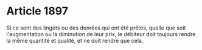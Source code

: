 # Article 1897

Si ce sont des lingots ou des denrées qui ont été prêtés, quelle que soit l'augmentation ou la diminution de leur prix, le débiteur doit toujours rendre la même quantité et qualité, et ne doit rendre que cela.
